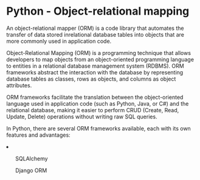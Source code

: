 # Python - Object-relational mapping
An object-relational mapper (ORM) is a code library that automates the transfer of data stored inrelational database tables into objects that are more commonly used in application code.

Object-Relational Mapping (ORM) is a programming technique that allows developers to map objects from an object-oriented programming language to entities in a relational database management system (RDBMS). ORM frameworks abstract the interaction with the database by representing database tables as classes, rows as objects, and columns as object attributes.

ORM frameworks facilitate the translation between the object-oriented language used in application code (such as Python, Java, or C#) and the relational database, making it easier to perform CRUD (Create, Read, Update, Delete) operations without writing raw SQL queries.

In Python, there are several ORM frameworks available, each with its own features and advantages:<li>
<ol>SQLAlchemy</ol>
<ol>Django ORM</ol>
</li>
